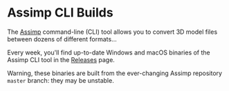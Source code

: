 # Assimp CLI Builds

The [Assimp](https://github.com/assimp/assimp) command-line (CLI) tool allows you to convert 3D model files between dozens of different formats...

Every week, you'll find up-to-date Windows and macOS binaries of the Assimp CLI tool in the [Releases](https://github.com/SamuelTallet/Assimp-CLI-Weekly-Builds/releases) page.

Warning, these binaries are built from the ever-changing Assimp repository `master` branch: they may be unstable.
